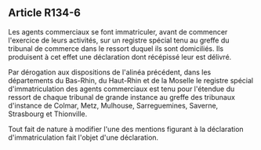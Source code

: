 Article R134-6
----
Les agents commerciaux se font immatriculer, avant de commencer l'exercice de
leurs activités, sur un registre spécial tenu au greffe du tribunal de commerce
dans le ressort duquel ils sont domiciliés. Ils produisent à cet effet une
déclaration dont récépissé leur est délivré.

Par dérogation aux dispositions de l'alinéa précédent, dans les départements du
Bas-Rhin, du Haut-Rhin et de la Moselle le registre spécial d'immatriculation
des agents commerciaux est tenu pour l'étendue du ressort de chaque tribunal de
grande instance au greffe des tribunaux d'instance de Colmar, Metz, Mulhouse,
Sarreguemines, Saverne, Strasbourg et Thionville.

Tout fait de nature à modifier l'une des mentions figurant à la déclaration
d'immatriculation fait l'objet d'une déclaration.

